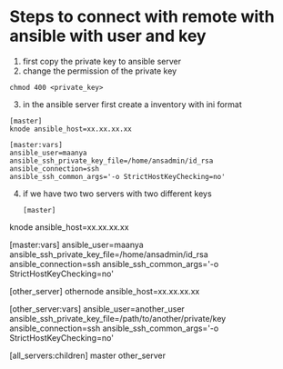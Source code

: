 # Steps to connect with remote with ansible with user and key
1) first copy the private key to ansible server
2) change the permission of the private key
```
chmod 400 <private_key>
```
3) in the ansible server first create a inventory with ini format
```
[master]
knode ansible_host=xx.xx.xx.xx

[master:vars]
ansible_user=maanya
ansible_ssh_private_key_file=/home/ansadmin/id_rsa
ansible_connection=ssh 
ansible_ssh_common_args='-o StrictHostKeyChecking=no'
```
4) if we have two two servers with two different keys
   ```
   [master]
knode ansible_host=xx.xx.xx.xx

[master:vars]
ansible_user=maanya
ansible_ssh_private_key_file=/home/ansadmin/id_rsa
ansible_connection=ssh 
ansible_ssh_common_args='-o StrictHostKeyChecking=no'

[other_server]
othernode ansible_host=xx.xx.xx.xx

[other_server:vars]
ansible_user=another_user
ansible_ssh_private_key_file=/path/to/another/private/key
ansible_connection=ssh 
ansible_ssh_common_args='-o StrictHostKeyChecking=no'

[all_servers:children]
master
other_server
```
